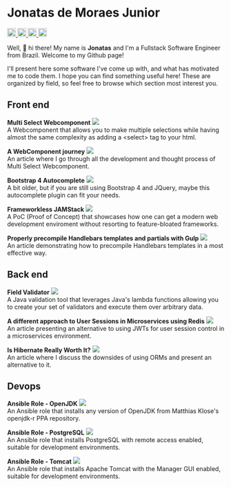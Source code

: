 # Jonatas de Moraes Junior

<a href="https://www.linkedin.com/in/jonatas-de-moraes-junior-b9b6741a">
  <img src="https://img.shields.io/badge/-Jonatas%20de%20Moraes%20Junior-blue?style=plastic&logo=Linkedin&logoColor=white" style="height:20px"/>
</a>
<a href="https://dev.to/honatas">
  <img src="https://img.shields.io/badge/-Honatas-black?style=plastic&logo=dev-dot-to&logoColor=white" style="height:20px"/>
</a>
<a href="mailto:jmoraes@gmail.com">
  <img src="https://img.shields.io/badge/-jmoraes@gmail.com-red?style=plastic&logo=Gmail&logoColor=white&link=mailto:jmoraes@gmail.com" style="height:20px"/>
</a>
<a href="https://github.com/honatas/?tab=follow">
  <img src="https://img.shields.io/github/followers/honatas?label=Follow&style=social" style="height:20px"/>
</a>
  
Well, 👋 hi there! My name is **Jonatas** and I'm a Fullstack Software Engineer from Brazil. Welcome to my Github page!  

I'll present here some software I've come up with, and what has motivated me to code them. I hope you can find something useful here! These are organized by field, so feel free to browse which section most interest you.

## Front end

**Multi Select Webcomponent** <a href="https://www.npmjs.com/package/@honatas/multi-select-webcomponent">
  <img src="https://img.shields.io/badge/-↗-CB3837?style=plastic&logo=npm&logoColor=white"/>
</a>  
A Webcomponent that allows you to make multiple selections while having almost the same complexity as adding a \<select\> tag to your html.  

**A WebComponent journey** <a href="https://dev.to/honatas/a-webcomponent-journey-1kma">
  <img src="https://img.shields.io/badge/-↗-black?style=plastic&logo=dev-dot-to&logoColor=white"/>
</a>  
An article where I go through all the development and thought process of Multi Select Webcomponent.  

**Bootstrap 4 Autocomplete** <a href="https://www.npmjs.com/package/bootstrap-4-autocomplete">
  <img src="https://img.shields.io/badge/-↗-CB3837?style=plastic&logo=npm&logoColor=white"/>
</a>  
A bit older, but if you are still using Bootstrap 4 and JQuery, maybe this autocomplete plugin can fit your needs.  

**Frameworkless JAMStack** <a href="https://frameworkless-jamstack.netlify.app">
  <img src="https://img.shields.io/badge/-↗-00C7B7?style=plastic&logo=netlify&logoColor=white"/>
</a>  
A PoC (Proof of Concept) that showcases how one can get a modern web development enviroment without resorting to feature-bloated frameworks.

**Properly precompile Handlebars templates and partials with Gulp** <a href="https://dev.to/honatas/properly-precompile-handlebars-templates-and-partials-with-gulp-4g91">
  <img src="https://img.shields.io/badge/-↗-black?style=plastic&logo=dev-dot-to&logoColor=white"/>
</a>  
An article demonstrating how to precompile Handlebars templates in a most effective way.  


## Back end

**Field Validator** <a href="https://github.com/Honatas/field-validator">
  <img src="https://img.shields.io/badge/-↗-navy?style=plastic&logo=github&logoColor=white"/>
</a>  
A Java validation tool that leverages Java's lambda functions allowing you to create your set of validators and execute them over arbitrary data.  

**A different approach to User Sessions in Microservices using Redis** <a href="https://dev.to/honatas/a-different-approach-to-user-sessions-in-microservices-5bpi">
  <img src="https://img.shields.io/badge/-↗-black?style=plastic&logo=dev-dot-to&logoColor=white"/>
</a>  
An article presenting an alternative to using JWTs for user session control in a microservices environment.  

**Is Hibernate Really Worth It?** <a href="https://dev.to/honatas/is-hibernate-really-worth-it-1cmi">
  <img src="https://img.shields.io/badge/-↗-black?style=plastic&logo=dev-dot-to&logoColor=white"/>
</a>  
An article where I discuss the downsides of using ORMs and present an alternative to it.  


## Devops

**Ansible Role - OpenJDK** <a href="https://galaxy.ansible.com/honatas/openjdk_ppa">
  <img src="https://img.shields.io/badge/-↗-EE0000?style=plastic&logo=Ansible&logoColor=white"/>
</a>  
An Ansible role that installs any version of OpenJDK from Matthias Klose's openjdk-r PPA repository.  

**Ansible Role - PostgreSQL** <a href="https://galaxy.ansible.com/honatas/postgresql_dev">
  <img src="https://img.shields.io/badge/-↗-EE0000?style=plastic&logo=Ansible&logoColor=white"/>
</a>  
An Ansible role that installs PostgreSQL with remote access enabled, suitable for development environments.  

**Ansible Role - Tomcat** <a href="https://galaxy.ansible.com/honatas/tomcat_dev">
  <img src="https://img.shields.io/badge/-↗-EE0000?style=plastic&logo=Ansible&logoColor=white"/>
</a>  
An Ansible role that installs Apache Tomcat with the Manager GUI enabled, suitable for development environments.
